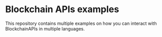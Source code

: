 # Blockchain APIs examples

This repository contains multiple examples on how you can interact with BlockchainAPIs
in multiple languages.
